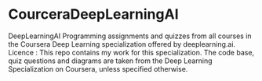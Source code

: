 # CourceraDeepLearningAI
DeepLearningAI
Programming assignments and quizzes from all courses in the Coursera Deep Learning specialization offered by deeplearning.ai.
Licence : This repo contains my work for this specialization. The code base, quiz questions and diagrams are taken from the Deep Learning Specialization on Coursera, unless specified otherwise.
